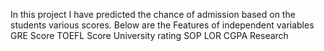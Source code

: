 In this project I have predicted the chance of admission based on the students various scores.
Below are the Features of independent variables
GRE Score
TOEFL Score
University rating
SOP
LOR
CGPA
Research
